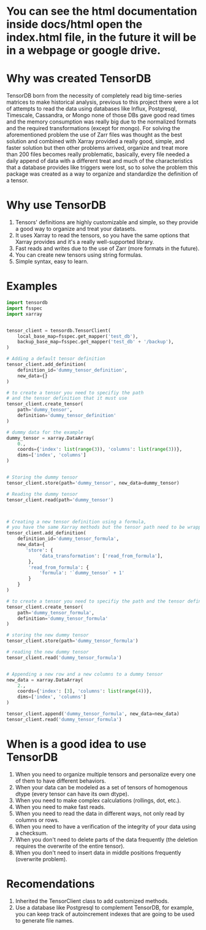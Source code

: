 # You can see the html documentation inside docs/html open the index.html file, in the future it will be in a webpage or google drive.

# Why was created TensorDB
TensorDB born from the necessity of completely read big time-series matrices to make historical analysis, previous to this project there were a lot of attempts to read the data using databases like Influx, Postgresql, Timescale, Cassandra, or Mongo none of those DBs gave good read times and the memory consumption was really big due to the normalized formats and the required transformations (except for mongo). For solving the aforementioned problem the use of Zarr files was thought as the best solution and combined with Xarray provided a really good, simple, and faster solution but then other problems arrived, organize and treat more than 200 files becomes really problematic, basically, every file needed a daily append of data with a different treat and much of the characteristics that a database provides like triggers were lost, so to solve the problem this package was created as a way to organize and standardize the definition of a tensor.

# Why use TensorDB
1. Tensors' definitions are highly customizable and simple, so they provide a good way to organize and treat your datasets.
2. It uses Xarray to read the tensors, so you have the same options that Xarray provides and it's a really well-supported library.
3. Fast reads and writes due to the use of Zarr (more formats in the future).
4. You can create new tensors using string formulas.
5. Simple syntax, easy to learn.

# Examples
```py
import tensordb
import fsspec
import xarray


tensor_client = tensordb.TensorClient(
    local_base_map=fsspec.get_mapper('test_db'),
    backup_base_map=fsspec.get_mapper('test_db' + '/backup'),
)

# Adding a default tensor definition
tensor_client.add_definition(
    definition_id='dummy_tensor_definition', 
    new_data={}
)

# to create a tensor you need to specifiy the path 
# and the tensor definition that it must use
tensor_client.create_tensor(
    path='dummy_tensor', 
    definition='dummy_tensor_definition'
)

# dummy data for the example
dummy_tensor = xarray.DataArray(
    0.,
    coords={'index': list(range(3)), 'columns': list(range(3))},
    dims=['index', 'columns']
)


# Storing the dummy tensor
tensor_client.store(path='dummy_tensor', new_data=dummy_tensor)

# Reading the dummy tensor
tensor_client.read(path='dummy_tensor')



# Creating a new tensor definition using a formula,
# you have the same Xarray methods but the tensor path need to be wrapped by ``
tensor_client.add_definition(
    definition_id='dummy_tensor_formula',
    new_data={
       'store': {
            'data_transformation': ['read_from_formula'],
        },
        'read_from_formula': {
            'formula': '`dummy_tensor` + 1'
        }
    }
)

# to create a tensor you need to specifiy the path and the tensor definition that it must use
tensor_client.create_tensor(
    path='dummy_tensor_formula',
    definition='dummy_tensor_formula'
)

# storing the new dummy tensor
tensor_client.store(path='dummy_tensor_formula')

# reading the new dummy tensor
tensor_client.read('dummy_tensor_formula')


# Appending a new row and a new columns to a dummy tensor
new_data = xarray.DataArray(
    2.,
    coords={'index': [3], 'columns': list(range(4))},
    dims=['index', 'columns']
)

tensor_client.append('dummy_tensor_formula', new_data=new_data)
tensor_client.read('dummy_tensor_formula')
```

# When is a good idea to use TensorDB
1. When you need to organize multiple tensors and personalize every one of them to have different behaviors.
2. When your data can be modeled as a set of tensors of homogenous dtype (every tensor can have its own dtype).
3. When you need to make complex calculations (rollings, dot, etc.).
4. When you need to make fast reads.
5. When you need to read the data in different ways, not only read by columns or rows.
6. When you need to have a verification of the integrity of your data using a checksum.
7. When you don't need to delete parts of the data frequently (the deletion requires the overwrite of the entire tensor).
8. When you don't need to insert data in middle positions frequently (overwrite problem).

# Recomendations
1. Inherited the TensorClient class to add customized methods.
2. Use a database like Postgresql to complement TensorDB, for example, you can keep track of autoincrement indexes that are going to be used to generate file names.

